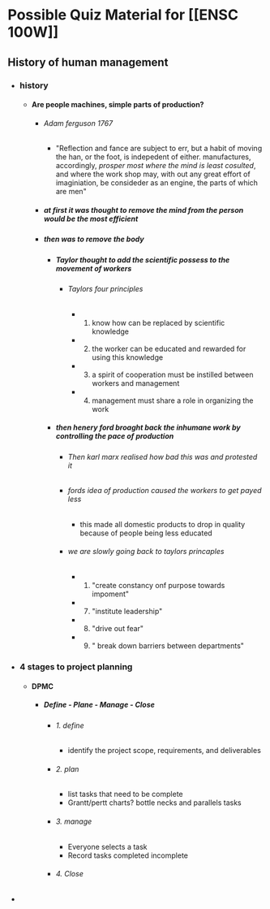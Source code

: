 
# Possible Quiz Material for [[ENSC 100W]]
## History of human management
- ### history
	- #### Are people machines, simple parts of production?
		- ###### Adam ferguson 1767
			-  "Reflection and fance are subject to err, but a habit of moving the han, or the foot, is indepedent of either. manufactures, accordingly, *prosper most where the mind is least  cosulted*, and where the work shop may, with out any great effort of imaginiation, be consideder as an engine, the parts of which are men"
		- ##### at first it was thought to remove the mind from the person would be the most efficient 
		- ##### then was to remove the body 
			- ##### Taylor  thought to add the scientific possess to the movement of workers
				- ###### Taylors four principles
					- 1. know how can be replaced by scientific knowledge
					- 2. the worker can be educated and rewarded for using this knowledge
					- 3. a spirit of cooperation must be instilled between workers and management
					- 4. management must share a role in organizing the work
			- ##### then henery ford broaght back the inhumane work by controlling the pace of production
				- ###### Then karl marx realised how bad this was and protested it
				- ###### fords idea of production caused the workers  to get payed less
					- this made all domestic products to drop in quality because of people being less educated
				- ###### we are slowly going back to taylors princaples
					- 1. "create constancy onf purpose towards impoment"
					- 7. "institute leadership"
					- 8. "drive out fear"
					- 9. " break down barriers between departments"
- ### 4 stages to project planning
	- #### DPMC
		- ##### Define - Plane - Manage - Close
			- ###### 1. define 
				- identify the project scope, requirements, and deliverables
			- ###### 2. plan
				- list tasks that need to be complete
				- Grantt/pertt charts? bottle necks and parallels tasks
			- ###### 3. manage 
				- Everyone selects a task
				- Record tasks completed incomplete 
			- ###### 4. Close
- 